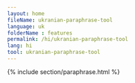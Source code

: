 ```yaml
---
layout: home
fileName: ukranian-paraphrase-tool
language: uk
folderName : features
permalink: /hi/ukranian-paraphrase-tool
lang: hi
tool: ukranian-paraphrase-tool
---
```

{% include section/paraphrase.html %}
